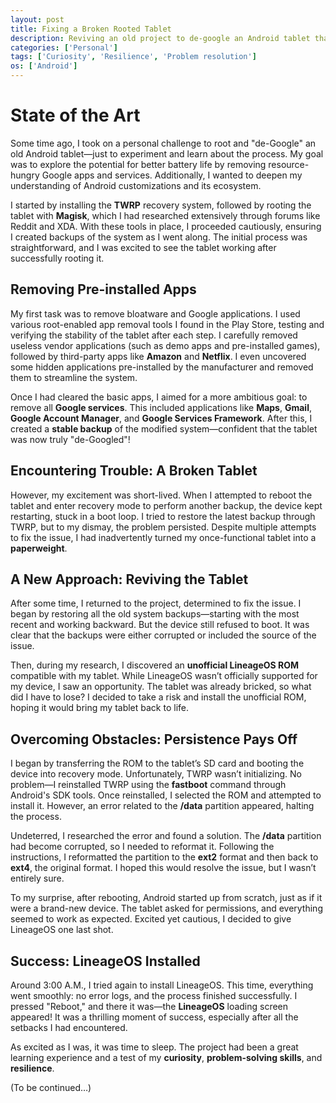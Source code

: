 ```yaml
---
layout: post
title: Fixing a Broken Rooted Tablet
description: Reviving an old project to de-google an Android tablet that ended up as a paperweight
categories: ['Personal']
tags: ['Curiosity', 'Resilience', 'Problem resolution']
os: ['Android']
---
```


# State of the Art

Some time ago, I took on a personal challenge to root and "de-Google" an old Android tablet—just to experiment and learn about the process. My goal was to explore the potential for better battery life by removing resource-hungry Google apps and services. Additionally, I wanted to deepen my understanding of Android customizations and its ecosystem.

I started by installing the **TWRP** recovery system, followed by rooting the tablet with **Magisk**, which I had researched extensively through forums like Reddit and XDA. With these tools in place, I proceeded cautiously, ensuring I created backups of the system as I went along. The initial process was straightforward, and I was excited to see the tablet working after successfully rooting it.

## Removing Pre-installed Apps

My first task was to remove bloatware and Google applications. I used various root-enabled app removal tools I found in the Play Store, testing and verifying the stability of the tablet after each step. I carefully removed useless vendor applications (such as demo apps and pre-installed games), followed by third-party apps like **Amazon** and **Netflix**. I even uncovered some hidden applications pre-installed by the manufacturer and removed them to streamline the system.

Once I had cleared the basic apps, I aimed for a more ambitious goal: to remove all **Google services**. This included applications like **Maps**, **Gmail**, **Google Account Manager**, and **Google Services Framework**. After this, I created a **stable backup** of the modified system—confident that the tablet was now truly "de-Googled"!

## Encountering Trouble: A Broken Tablet

However, my excitement was short-lived. When I attempted to reboot the tablet and enter recovery mode to perform another backup, the device kept restarting, stuck in a boot loop. I tried to restore the latest backup through TWRP, but to my dismay, the problem persisted. Despite multiple attempts to fix the issue, I had inadvertently turned my once-functional tablet into a **paperweight**.

## A New Approach: Reviving the Tablet

After some time, I returned to the project, determined to fix the issue. I began by restoring all the old system backups—starting with the most recent and working backward. But the device still refused to boot. It was clear that the backups were either corrupted or included the source of the issue.

Then, during my research, I discovered an **unofficial LineageOS ROM** compatible with my tablet. While LineageOS wasn’t officially supported for my device, I saw an opportunity. The tablet was already bricked, so what did I have to lose? I decided to take a risk and install the unofficial ROM, hoping it would bring my tablet back to life.

## Overcoming Obstacles: Persistence Pays Off

I began by transferring the ROM to the tablet’s SD card and booting the device into recovery mode. Unfortunately, TWRP wasn’t initializing. No problem—I reinstalled TWRP using the **fastboot** command through Android's SDK tools. Once reinstalled, I selected the ROM and attempted to install it. However, an error related to the **/data** partition appeared, halting the process.

Undeterred, I researched the error and found a solution. The **/data** partition had become corrupted, so I needed to reformat it. Following the instructions, I reformatted the partition to the **ext2** format and then back to **ext4**, the original format. I hoped this would resolve the issue, but I wasn’t entirely sure.

To my surprise, after rebooting, Android started up from scratch, just as if it were a brand-new device. The tablet asked for permissions, and everything seemed to work as expected. Excited yet cautious, I decided to give LineageOS one last shot.

## Success: LineageOS Installed

Around 3:00 A.M., I tried again to install LineageOS. This time, everything went smoothly: no error logs, and the process finished successfully. I pressed "Reboot," and there it was—the **LineageOS** loading screen appeared! It was a thrilling moment of success, especially after all the setbacks I had encountered.

As excited as I was, it was time to sleep. The project had been a great learning experience and a test of my **curiosity**, **problem-solving skills**, and **resilience**.

(To be continued…)


